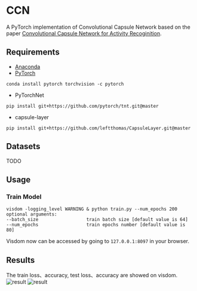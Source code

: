 # CCN
A PyTorch implementation of Convolutional Capsule Network based on the paper [Convolutional Capsule Network for Activity Recoginition]().

## Requirements
- [Anaconda](https://www.anaconda.com/download/)
- [PyTorch](https://pytorch.org)
```
conda install pytorch torchvision -c pytorch
```
- PyTorchNet
```
pip install git+https://github.com/pytorch/tnt.git@master
```
- capsule-layer
```
pip install git+https://github.com/leftthomas/CapsuleLayer.git@master
```

## Datasets
TODO

## Usage
### Train Model
```
visdom -logging_level WARNING & python train.py --num_epochs 200
optional arguments:
--batch_size                  train batch size [default value is 64]
--num_epochs                  train epochs number [default value is 80]
```
Visdom now can be accessed by going to `127.0.0.1:8097` in your browser.

## Results
The train loss、accuracy, test loss、accuracy are showed on visdom.
![result](results/mutag.png)
![result](results/ptc.png)

